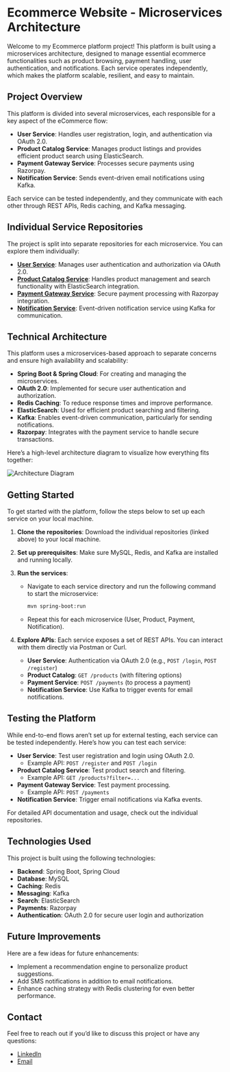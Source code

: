 # Ecommerce Website - Microservices Architecture

Welcome to my Ecommerce platform project! This platform is built using a microservices architecture, designed to manage essential ecommerce functionalities such as product browsing, payment handling, user authentication, and notifications. Each service operates independently, which makes the platform scalable, resilient, and easy to maintain.

## Project Overview

This platform is divided into several microservices, each responsible for a key aspect of the eCommerce flow:

- **User Service**: Handles user registration, login, and authentication via OAuth 2.0.
- **Product Catalog Service**: Manages product listings and provides efficient product search using ElasticSearch.
- **Payment Gateway Service**: Processes secure payments using Razorpay.
- **Notification Service**: Sends event-driven email notifications using Kafka.

Each service can be tested independently, and they communicate with each other through REST APIs, Redis caching, and Kafka messaging.

## Individual Service Repositories

The project is split into separate repositories for each microservice. You can explore them individually:

- [**User Service**](link-to-user-service-repo): Manages user authentication and authorization via OAuth 2.0.
- [**Product Catalog Service**](link-to-product-service-repo): Handles product management and search functionality with ElasticSearch integration.
- [**Payment Gateway Service**](link-to-payment-service-repo): Secure payment processing with Razorpay integration.
- [**Notification Service**](link-to-notification-service-repo): Event-driven notification service using Kafka for communication.

## Technical Architecture

This platform uses a microservices-based approach to separate concerns and ensure high availability and scalability:

- **Spring Boot & Spring Cloud**: For creating and managing the microservices.
- **OAuth 2.0**: Implemented for secure user authentication and authorization.
- **Redis Caching**: To reduce response times and improve performance.
- **ElasticSearch**: Used for efficient product searching and filtering.
- **Kafka**: Enables event-driven communication, particularly for sending notifications.
- **Razorpay**: Integrates with the payment service to handle secure transactions.

Here’s a high-level architecture diagram to visualize how everything fits together:

![Architecture Diagram](path-to-your-architecture-diagram.png)

## Getting Started

To get started with the platform, follow the steps below to set up each service on your local machine.

1. **Clone the repositories**: Download the individual repositories (linked above) to your local machine.
   
2. **Set up prerequisites**: Make sure MySQL, Redis, and Kafka are installed and running locally.

3. **Run the services**:
   - Navigate to each service directory and run the following command to start the microservice:
     ```bash
     mvn spring-boot:run
     ```
   
   - Repeat this for each microservice (User, Product, Payment, Notification).

4. **Explore APIs**: Each service exposes a set of REST APIs. You can interact with them directly via Postman or Curl.

   - **User Service**: Authentication via OAuth 2.0 (e.g., `POST /login`, `POST /register`)
   - **Product Catalog**: `GET /products` (with filtering options)
   - **Payment Service**: `POST /payments` (to process a payment)
   - **Notification Service**: Use Kafka to trigger events for email notifications.

## Testing the Platform

While end-to-end flows aren’t set up for external testing, each service can be tested independently. Here’s how you can test each service:

- **User Service**: Test user registration and login using OAuth 2.0.
  - Example API: `POST /register` and `POST /login`
- **Product Catalog Service**: Test product search and filtering.
  - Example API: `GET /products?filter=...`
- **Payment Gateway Service**: Test payment processing.
  - Example API: `POST /payments`
- **Notification Service**: Trigger email notifications via Kafka events.

For detailed API documentation and usage, check out the individual repositories.

## Technologies Used

This project is built using the following technologies:

- **Backend**: Spring Boot, Spring Cloud
- **Database**: MySQL
- **Caching**: Redis
- **Messaging**: Kafka
- **Search**: ElasticSearch
- **Payments**: Razorpay
- **Authentication**: OAuth 2.0 for secure user login and authorization

## Future Improvements

Here are a few ideas for future enhancements:

- Implement a recommendation engine to personalize product suggestions.
- Add SMS notifications in addition to email notifications.
- Enhance caching strategy with Redis clustering for even better performance.

## Contact

Feel free to reach out if you’d like to discuss this project or have any questions:

- [LinkedIn](https://linkedin.com/in/yourusername)
- [Email](mailto:email@example.com)



